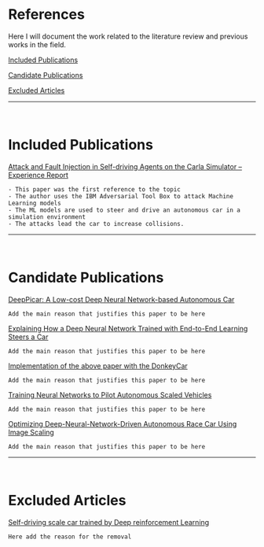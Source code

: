 # References

Here I will document the work related to the literature review and previous works in the field.

[Included Publications](#included-publications)

[Candidate Publications](#included-publications)

[Excluded Articles](#excluded-articles)

<hr>
<br>

# Included Publications

[Attack and Fault Injection in Self-driving Agents
on the Carla Simulator – Experience Report](https://link.springer.com/content/pdf/10.1007%2F978-3-030-83903-1_14.pdf)
```
- This paper was the first reference to the topic
- The author uses the IBM Adversarial Tool Box to attack Machine Learning models 
- The ML models are used to steer and drive an autonomous car in a simulation environment
- The attacks lead the car to increase collisions. 
```


<hr>
<br>

# Candidate Publications

[DeepPicar: A Low-cost Deep Neural Network-based Autonomous Car](https://arxiv.org/pdf/1712.08644.pdf)
```
Add the main reason that justifies this paper to be here
```

[Explaining How a Deep Neural Network Trained with End-to-End Learning Steers a Car](https://arxiv.org/pdf/1704.07911.pdf)
```
Add the main reason that justifies this paper to be here
```

[Implementation of the above paper with the DonkeyCar](https://github.com/nikkkkhil/self-driving-car-implementaion-based-on-nvidia-paper-using-keras)
```
Add the main reason that justifies this paper to be here
```

[Training Neural Networks to Pilot Autonomous Scaled Vehicles](https://digitalcommons.bard.edu/cgi/viewcontent.cgi?article=1222&context=senproj_s2018)
```
Add the main reason that justifies this paper to be here
```

[Optimizing Deep-Neural-Network-Driven Autonomous Race Car Using Image Scaling](https://www.shs-conferences.org/articles/shsconf/pdf/2020/05/shsconf_etltc2020_04002.pdf)
```
Add the main reason that justifies this paper to be here
```


<hr>
<br>

# Excluded Articles
[Self-driving scale car trained by Deep reinforcement Learning](https://arxiv.org/pdf/1909.03467.pdf)
```
Here add the reason for the removal
```